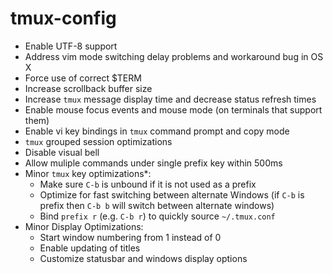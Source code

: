 # tmux-config

- Enable UTF-8 support
- Address vim mode switching delay problems and workaround bug in OS X
- Force use of correct $TERM
- Increase scrollback buffer size
- Increase `tmux` message display time and decrease status refresh times
- Enable mouse focus events and mouse mode (on terminals that support them)
- Enable vi key bindings in `tmux` command prompt and copy mode
- `tmux` grouped session optimizations
- Disable visual bell
- Allow muliple commands under single prefix key within 500ms
- Minor `tmux` key optimizations*:
  - Make sure `C-b` is unbound if it is not used as a prefix
  - Optimize for fast switching between alternate Windows (if `C-b` is
    prefix then `C-b b` will switch between alternate windows)
  - Bind `prefix r` (e.g. `C-b r`) to quickly source `~/.tmux.conf`
- Minor Display Optimizations:
  - Start window numbering from 1 instead of 0
  - Enable updating of titles
  - Customize statusbar and windows display options


